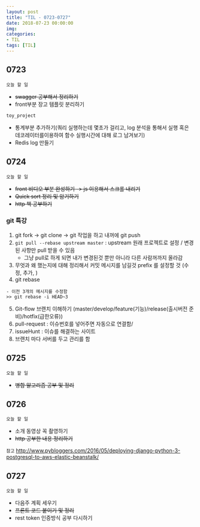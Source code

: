 ```yaml
---
layout: post
title: "TIL - 0723-0727"
date: 2018-07-23 00:00:00
img:
categories:
- TIL
tags: [TIL]
---
```


## 0723
`오늘 할 일`
- <s>swagger 공부해서 정리하기</s>
- front부분 장고 템플릿 분리하기

`toy_project`
- 통계부분 추가하기(쿼리 실행하는데 몇초가 걸리고, log 분석을 통해서 실행 혹은 데코레이터를이용하여 함수 실행시간에 대해 로그 남겨보기)
- Redis log 만들기

## 0724
`오늘 할 일`
- <s>front 비디오 부분 완성하기 -> js 이용해서 스크롤 내리기</s>
- <s>Quick sort 정리 및 암기하기</s>
- <s>http 책 공부하기</s>

### git 특강
1. git fork -> git clone -> git 작업을 하고 내꺼에 git push
2. `git pull --rebase upstream master` : upstream 원래 프로젝트로 설정 / 변경된 사항만 pull 받을 수 있음
    - 그냥 pull로 하게 되면 내가 변경된것 뿐만 아니라 다른 사람꺼까지 올라감
3. 무엇과 왜 했는지에 대해 정리해서 커밋 메시지를 남길것 prefix 를 설정할 것 (수정, 추가, )
4. git rebase
```console
- 이전 3개의 메시지를 수정함
>> git rebase -i HEAD~3
```
5. Git-flow 브랜치 이해하기 (master/develop/feature(기능)/release(출시버전 준비)/hotfix(급한오류))
6. pull-request : 이슈번호를 넣어주면 자동으로 연결함/
7. issueHunt : 이슈를 해결하는 사이트
8. 브랜치 마다 서버를 두고 관리를 함

## 0725
`오늘 할 일`
- <s>병합 알고리즘 공부 및 정리</s>


## 0726
`오늘 할 일`
- 소개 동영상 꼭 촬영하기
- <s>http 공부한 내용 정리하기</s>

`참고`
http://www.pybloggers.com/2016/05/deploying-django-python-3-postgresql-to-aws-elastic-beanstalk/


## 0727
`오늘 할 일`
- 다음주 계획 세우기
- <s>프론트 코드 붙이기 및 정리</s>
- rest token 인증방식 공부 다시하기
